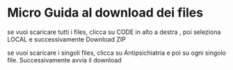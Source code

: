 # Micro Guida al download dei files 
se vuoi scaricare tutti i files, clicca su CODE in alto a destra , poi seleziona LOCAL e successivamente Download ZIP 

se vuoi scaricare i singoli files, clicca su Antipsichiatria e poi su ogni singolo file. Successivamente avvia il download
